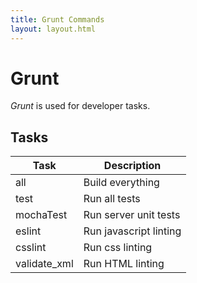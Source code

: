 ```yaml
---
title: Grunt Commands
layout: layout.html
---
```


# Grunt

*Grunt* is used for developer tasks.

## Tasks

| Task             | Description                                      |
| ---------------- | ------------------------------------------------ |
| all              | Build everything                                 |
| test             | Run all tests                                    |
| mochaTest        | Run server unit tests                            |
| eslint           | Run javascript linting                           |
| csslint          | Run css linting                                  |
| validate_xml     | Run HTML linting                                 |
